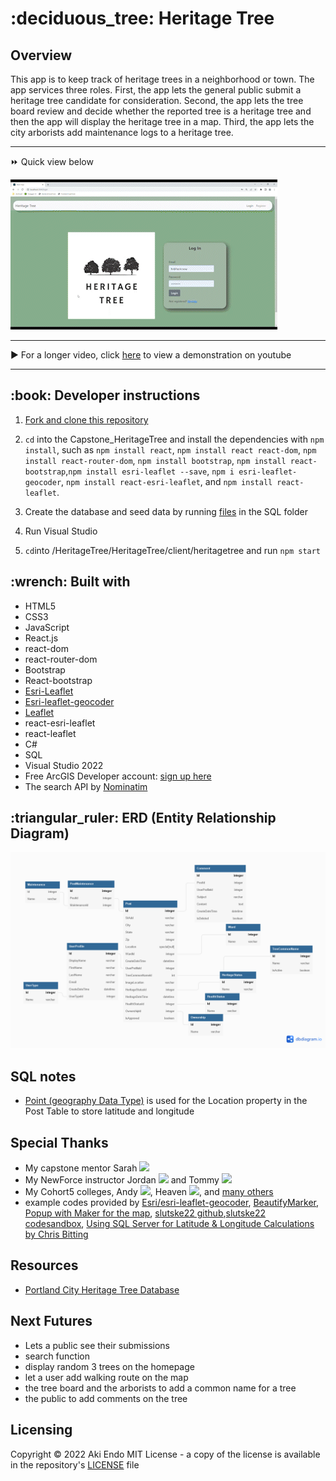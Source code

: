 <h1> :deciduous_tree: Heritage Tree </h1>

## Overview
This app is to keep track of heritage trees in a neighborhood or town.  The app services three roles. First, the app lets the general public submit a heritage tree candidate for consideration.  Second, the app lets the tree board review and decide whether the reported tree is a heritage tree and then the app will display the heritage tree in a map.  Third, the app lets the city arborists add maintenance logs to a heritage tree.  

---
:fast_forward: Quick view below

![Main](https://github.com/mtgoat/Capstone_HeritageTree/blob/main/GitHubDemov2.gif)

---
:arrow_forward: For a longer video, click [here](https://youtu.be/c7a0HabwyIM) to view a demonstration on youtube 
***

<h2>:book: Developer instructions </h2>

1. [Fork and clone this repository](https://docs.github.com/en/get-started/quickstart/fork-a-repo)

2. `cd` into the Capstone_HeritageTree and install the dependencies with `npm install`, such as `npm install react`, `npm install react react-dom`, `npm install react-router-dom`, `npm install bootstrap`, `npm install react-bootstrap`,`npm install esri-leaflet --save`, `npm i esri-leaflet-geocoder`, `npm install react-esri-leaflet`, and `npm install react-leaflet`.

3. Create the database and seed data by running [files](https://github.com/mtgoat/Capstone_HeritageTree/tree/main/SQL) in the SQL folder 


4. Run Visual Studio

5. `cd`into /HeritageTree/HeritageTree/client/heritagetree and run `npm start`
 

<h2>:wrench: Built with </h2>

- HTML5
- CSS3
- JavaScript
- React.js
- react-dom
- react-router-dom
- Bootstrap
- React-bootstrap
- [Esri-Leaflet](https://esri.github.io/esri-leaflet/)
- [Esri-leaflet-geocoder](https://github.com/Esri/esri-leaflet-geocoder)
- [Leaflet](https://leafletjs.com/)
- react-esri-leaflet
- react-leaflet
- C#
- SQL
- Visual Studio 2022
- Free ArcGIS Developer account: [sign up here](https://developers.arcgis.com/sign-up/)
- The search API by [Nominatim](https://nominatim.org/release-docs/latest/api/Search/, 'more information')

<h2>:triangular_ruler: ERD (Entity Relationship Diagram) </h2>

![ERD Pictures](https://github.com/mtgoat/Capstone_HeritageTree/blob/main/HeritageTreeERD.png)

## SQL notes 
- [Point (geography Data Type)](https://docs.microsoft.com/en-us/sql/t-sql/spatial-geography/point-geography-data-type?view=sql-server-2017) is used for the Location property in the Post Table to store latitude and longitude 

## Special Thanks
- My capstone mentor Sarah [![](https://github.com/sarahebrooks12.png?size=50?shape=circle)](https://github.com/sarahebrooks12)
- My NewForce instructor Jordan  [![](https://github.com/jordan-castelloe.png?size=50)](https://github.com/jordan-castelloe) and Tommy [![](https://github.com/Tommy-Spurlock.png?size=50)](https://github.com/Tommy-Spurlock) 
- My Cohort5 colleges, Andy [![](https://github.com/andy-birt.png?size=50)](https://github.com/andy-birt), Heaven [![](https://github.com/heavenburdette1988.png?size=50)](https://github.com/heavenburdette1988), and [many others](http://newforce-recent-grads.co/) 
- example codes provided by [Esri/esri-leaflet-geocoder](https://github.com/Esri/esri-leaflet-geocoder), [BeautifyMarker](https://github.com/masajid390/BeautifyMarker), [Popup with Maker for the map](https://react-leaflet.js.org/docs/example-popup-marker/), [slutske22 github](https://github.com/slutske22/react-esri-leaflet),[slutske22 codesandbox](https://codesandbox.io/s/github/slutske22/react-esri-leaflet/tree/master/examples/js?file=/src/App.js), [Using SQL Server for Latitude & Longitude Calculations by Chris Bitting](https://chrisbitting.com/2018/11/07/using-sql-server-for-latitude-longitude-calculations/) 

## Resources 
- [Portland City Heritage Tree Database](https://pdx.maps.arcgis.com/apps/webappviewer/index.html?id=3f9c3e9018bb4ee890b4a66595d75027)


## Next Futures
- Lets a public see their submissions 
- search function
- display random 3 trees on the homepage
- let a user add walking route on the map 
- the tree board and the arborists to add a common name for a tree
- the public to add comments on the tree

## Licensing 
Copyright :copyright: 2022 Aki Endo 
MIT License - a copy of the license is available in the repository's [LICENSE](https://github.com/mtgoat/Capstone_HeritageTree/blob/main/LICENSE) file 

